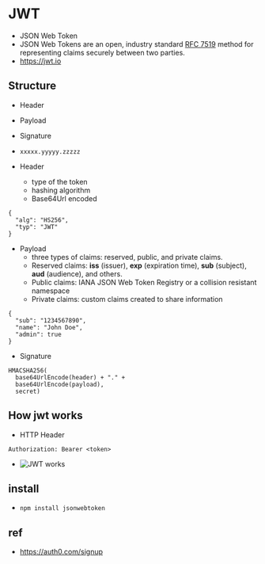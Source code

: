 # JWT
* JSON Web Token
* JSON Web Tokens are an open, industry standard [RFC 7519](https://tools.ietf.org/html/rfc7519) method for representing claims securely between two parties.
* https://jwt.io

## Structure
* Header
* Payload
* Signature
* `xxxxx.yyyyy.zzzzz`

* Header
  * type of the token
  * hashing algorithm
  * Base64Url encoded
```
{
  "alg": "HS256",
  "typ": "JWT"
}
```

* Payload
  * three types of claims: reserved, public, and private claims.
  * Reserved claims:  **iss** (issuer), **exp** (expiration time), **sub** (subject), **aud** (audience), and others.
  * Public claims: IANA JSON Web Token Registry or a collision resistant namespace
  * Private claims: custom claims created to share information

```
{
  "sub": "1234567890",
  "name": "John Doe",
  "admin": true
}
```

* Signature
```
HMACSHA256(
  base64UrlEncode(header) + "." +
  base64UrlEncode(payload),
  secret)
```

## How jwt works
* HTTP Header
```
Authorization: Bearer <token>
```
* <img src="https://cdn.auth0.com/content/jwt/jwt-diagram.png" alt="JWT works"/>


## install
* `npm install jsonwebtoken`


## ref
* https://auth0.com/signup
